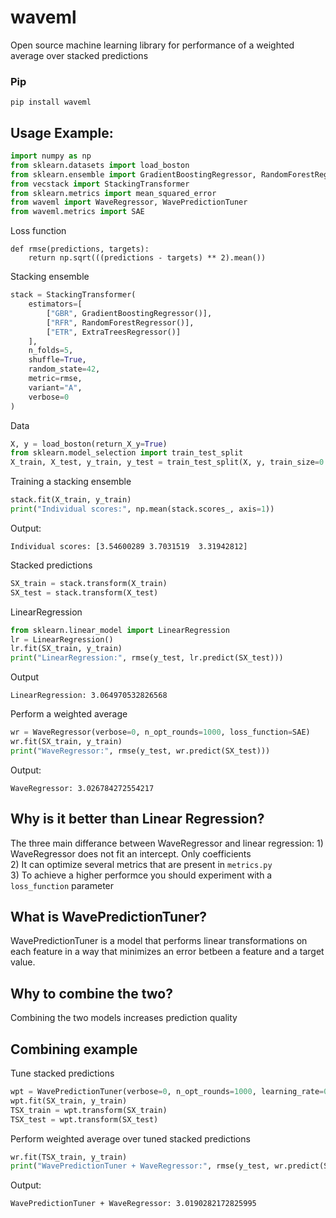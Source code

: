 # waveml
Open source machine learning library for performance of a weighted average over stacked predictions

### Pip
```
pip install waveml
```

## Usage Example:
```python
import numpy as np
from sklearn.datasets import load_boston
from sklearn.ensemble import GradientBoostingRegressor, RandomForestRegressor, ExtraTreesRegressor
from vecstack import StackingTransformer
from sklearn.metrics import mean_squared_error
from waveml import WaveRegressor, WavePredictionTuner
from waveml.metrics import SAE
```
Loss function
```
def rmse(predictions, targets):
    return np.sqrt(((predictions - targets) ** 2).mean())    
```
Stacking ensemble
```python
stack = StackingTransformer(
    estimators=[
        ["GBR", GradientBoostingRegressor()],
        ["RFR", RandomForestRegressor()],
        ["ETR", ExtraTreesRegressor()]
    ],
    n_folds=5,
    shuffle=True,
    random_state=42,
    metric=rmse,
    variant="A",
    verbose=0
)
```
Data
```python
X, y = load_boston(return_X_y=True)
from sklearn.model_selection import train_test_split
X_train, X_test, y_train, y_test = train_test_split(X, y, train_size=0.8, random_state=42)
```
Training a stacking ensemble
```python
stack.fit(X_train, y_train)
print("Individual scores:", np.mean(stack.scores_, axis=1))
```
Output:
```
Individual scores: [3.54600289 3.7031519  3.31942812]
```

Stacked predictions
```python
SX_train = stack.transform(X_train)
SX_test = stack.transform(X_test)
```

LinearRegression
```python
from sklearn.linear_model import LinearRegression
lr = LinearRegression()
lr.fit(SX_train, y_train)
print("LinearRegression:", rmse(y_test, lr.predict(SX_test)))
```
Output
```
LinearRegression: 3.064970532826568
```

Perform a weighted average
```python
wr = WaveRegressor(verbose=0, n_opt_rounds=1000, loss_function=SAE)
wr.fit(SX_train, y_train)
print("WaveRegressor:", rmse(y_test, wr.predict(SX_test)))
```
Output:
```
WaveRegressor: 3.026784272554217
```

## Why is it better than Linear Regression?
The three main differance between WaveRegressor and linear regression:
    1) WaveRegressor does not fit an intercept. Only coefficients </br>
    2) It can optimize several metrics that are present in ```metrics.py``` </br>
    3) To achieve a higher performce you should experiment with a ```loss_function``` parameter </br>

## What is WavePredictionTuner?
WavePredictionTuner is a model that performs linear transformations on each feature in a way that minimizes an error betbeen a feature and a target value.

## Why to combine the two?
Combining the two models increases prediction quality

## Combining example
Tune stacked predictions
```python
wpt = WavePredictionTuner(verbose=0, n_opt_rounds=1000, learning_rate=0.0001, loss_function=SAE)
wpt.fit(SX_train, y_train)
TSX_train = wpt.transform(SX_train)
TSX_test = wpt.transform(SX_test)
```
Perform weighted average over tuned stacked predictions
```python
wr.fit(TSX_train, y_train)
print("WavePredictionTuner + WaveRegressor:", rmse(y_test, wr.predict(SX_test)))
```
Output:
```
WavePredictionTuner + WaveRegressor: 3.0190282172825995
```
